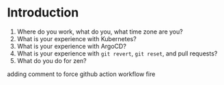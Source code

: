 # Introduction 
1. Where do you work, what do you, what time zone are you?
2. What is your experience with Kubernetes?
3. What is your experience with ArgoCD?
4. What is your experience with `git revert`, `git reset`, and pull requests?
5. What do you do for zen?

adding comment to force github action workflow fire

